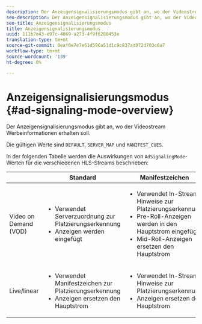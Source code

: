 ```yaml
---
description: Der Anzeigensignalisierungsmodus gibt an, wo der Videostream Werbeinformationen erhalten soll.
seo-description: Der Anzeigensignalisierungsmodus gibt an, wo der Videostream Werbeinformationen erhalten soll.
seo-title: Anzeigensignalisierungsmodus
title: Anzeigensignalisierungsmodus
uuid: 111b7e43-e97c-4069-a273-4f9f6280453e
translation-type: tm+mt
source-git-commit: 0eaf0e7e7e61d596a51d1c9c837ad072d703c6a7
workflow-type: tm+mt
source-wordcount: '139'
ht-degree: 0%

---
```



# Anzeigensignalisierungsmodus {#ad-signaling-mode-overview}

Der Anzeigensignalisierungsmodus gibt an, wo der Videostream Werbeinformationen erhalten soll.

Die gültigen Werte sind `DEFAULT`, `SERVER_MAP` und `MANIFEST_CUES`.

In der folgenden Tabelle werden die Auswirkungen von `AdSignalingMode`-Werten für die verschiedenen HLS-Streams beschrieben:

<table frame="all" colsep="1" rowsep="1" id="table_AdSignalingMode"> 
 <thead> 
  <tr rowsep="1"> 
   <th colname="1" class="entry"> </th> 
   <th colname="2" class="entry"> Standard </th> 
   <th colname="3" class="entry"> Manifestzeichen </th> 
   <th colname="4" class="entry"> Anzeigenserverzuordnung </th> 
  </tr> 
 </thead>
 <tbody> 
  <tr rowsep="1"> 
   <td colname="1"> Video on Demand (VOD) </td> 
   <td colname="2"> 
    <ul id="ul_E79DA79107364D0D8B46A1859CA75B5C"> 
     <li id="li_B259ED87743F463095071F58DC840E39"> Verwendet Serverzuordnung zur Platzierungserkennung </li> 
     <li id="li_8957E4151466467BA6C954E5010E34EA"> Anzeigen werden eingefügt </li> 
    </ul> </td> 
   <td colname="3"> 
    <ul id="ul_D462C76717D94DE09915BDF6E9B3FB68"> 
     <li id="li_FB46108F4AD9457D99D2618ABEF7DBD1"> Verwendet In-Stream-Hinweise zur Platzierungserkennung </li> 
     <li id="li_C3F7FBB98F524CEF97D17318C292E9EA"> Pre-Roll-Anzeigen werden in den Hauptstrom eingefügt </li> 
     <li id="li_A56E1545F84840DFA6D065DA60E98C31"> Mid-Roll-Anzeigen ersetzen den Hauptstrom </li> 
    </ul> </td> 
   <td colname="4"> 
    <ul id="ul_F10192B1B6F745CBB0D4C1A6D52A57B4"> 
     <li id="li_2ADACF71FA5F4A08A00A3399F5593420"> Verwendet Serverzuordnung zur Platzierungserkennung </li> 
     <li id="li_1201085B9C554A4BBD471E7EB2E363AC"> Anzeigen werden eingefügt </li> 
    </ul> </td> 
  </tr> 
  <tr rowsep="0"> 
   <td colname="1"> Live/linear </td> 
   <td colname="2"> 
    <ul id="ul_82AAC9EE056F49E999F809536A96C2F8"> 
     <li id="li_73BAD2BAA95F4592808B77F8DA436237"> Verwendet Manifestzeichen zur Platzierungserkennung </li> 
     <li id="li_A97B6F61078D4149A984B2412021E103"> Anzeigen ersetzen den Hauptstrom </li> 
    </ul> </td> 
   <td colname="3"> 
    <ul id="ul_CAED2D4F46334D76AE025482881BF843"> 
     <li id="li_A8023845A037482DBFDEF7EF247FECFD"> Verwendet In-Stream-Hinweise zur Platzierungserkennung </li> 
     <li id="li_62A3CDAD249344EB89043B2AE0F4D7FF"> Anzeigen ersetzen den Hauptstrom </li> 
    </ul> </td> 
   <td colname="4"> Nicht unterstützt </td> 
  </tr> 
 </tbody> 
</table>

